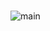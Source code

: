 #

![main](https://user-images.githubusercontent.com/37848207/172540994-16aaaf8d-fdfb-4919-89be-2119b1b2192d.png)
